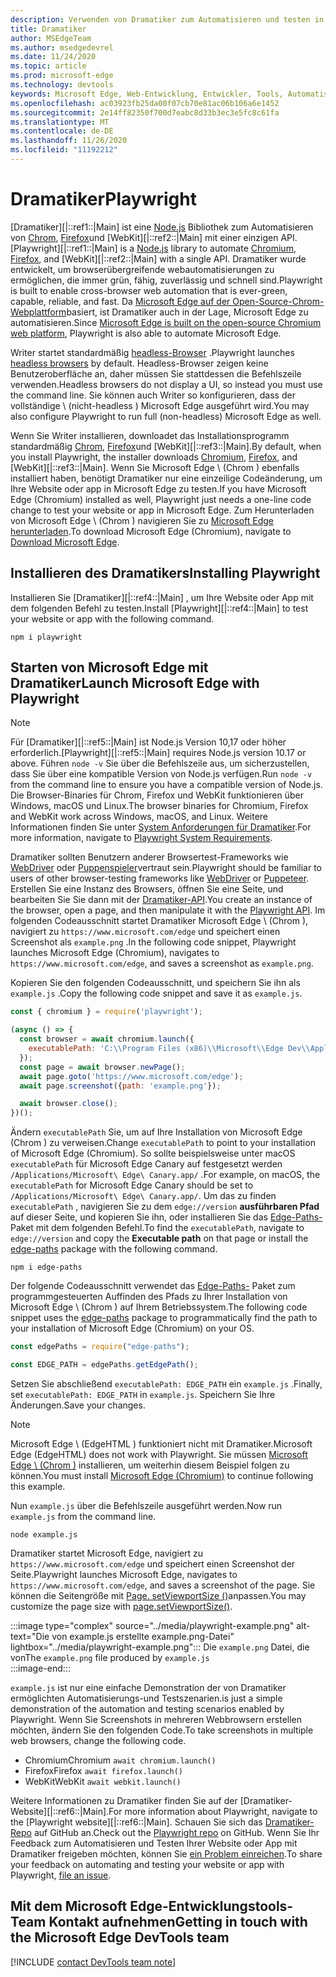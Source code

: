 ```yaml
---
description: Verwenden von Dramatiker zum Automatisieren und testen in Microsoft Edge
title: Dramatiker
author: MSEdgeTeam
ms.author: msedgedevrel
ms.date: 11/24/2020
ms.topic: article
ms.prod: microsoft-edge
ms.technology: devtools
keywords: Microsoft Edge, Web-Entwicklung, Entwickler, Tools, Automatisierung, Test, Dramatiker, Knoten, JavaScript, NPM
ms.openlocfilehash: ac03923fb25da00f07cb70e81ac06b106a6e1452
ms.sourcegitcommit: 2e14ff82350f700d7eabc8d33b3ec3e5fc8c61fa
ms.translationtype: MT
ms.contentlocale: de-DE
ms.lasthandoff: 11/26/2020
ms.locfileid: "11192212"
---
```

# <span data-ttu-id="e0e2b-104">Dramatiker</span><span class="sxs-lookup"><span data-stu-id="e0e2b-104">Playwright</span></span>  

<span data-ttu-id="e0e2b-105">[Dramatiker][|::ref1::|Main] ist eine [Node.js][NodejsMain] Bibliothek zum Automatisieren von [Chrom][ChromiumHome], [Firefox][FirefoxMain]und [WebKit][|::ref2::|Main] mit einer einzigen API.</span><span class="sxs-lookup"><span data-stu-id="e0e2b-105">[Playwright][|::ref1::|Main] is a [Node.js][NodejsMain] library to automate [Chromium][ChromiumHome], [Firefox][FirefoxMain], and [WebKit][|::ref2::|Main] with a single API.</span></span>  <span data-ttu-id="e0e2b-106">Dramatiker wurde entwickelt, um browserübergreifende webautomatisierungen zu ermöglichen, die immer grün, fähig, zuverlässig und schnell sind.</span><span class="sxs-lookup"><span data-stu-id="e0e2b-106">Playwright is built to enable cross-browser web automation that is ever-green, capable, reliable, and fast.</span></span>  <span data-ttu-id="e0e2b-107">Da [Microsoft Edge auf der Open-Source-Chrom-Webplattform][MicrosoftBlogsWindowsExperience20181206]basiert, ist Dramatiker auch in der Lage, Microsoft Edge zu automatisieren.</span><span class="sxs-lookup"><span data-stu-id="e0e2b-107">Since [Microsoft Edge is built on the open-source Chromium web platform][MicrosoftBlogsWindowsExperience20181206], Playwright is also able to automate Microsoft Edge.</span></span>  

<span data-ttu-id="e0e2b-108">Writer startet standardmäßig [headless-Browser][WikiHeadlessBrowser] .</span><span class="sxs-lookup"><span data-stu-id="e0e2b-108">Playwright launches [headless browsers][WikiHeadlessBrowser] by default.</span></span>  <span data-ttu-id="e0e2b-109">Headless-Browser zeigen keine Benutzeroberfläche an, daher müssen Sie stattdessen die Befehlszeile verwenden.</span><span class="sxs-lookup"><span data-stu-id="e0e2b-109">Headless browsers do not display a UI, so instead you must use the command line.</span></span>  <span data-ttu-id="e0e2b-110">Sie können auch Writer so konfigurieren, dass der vollständige \ (nicht-headless \) Microsoft Edge ausgeführt wird.</span><span class="sxs-lookup"><span data-stu-id="e0e2b-110">You may also configure Playwright to run full \(non-headless\) Microsoft Edge as well.</span></span>  

<span data-ttu-id="e0e2b-111">Wenn Sie Writer installieren, downloadet das Installationsprogramm standardmäßig [Chrom][ChromiumHome], [Firefox][FirefoxMain]und [WebKit][|::ref3::|Main].</span><span class="sxs-lookup"><span data-stu-id="e0e2b-111">By default, when you install Playwright, the installer downloads [Chromium][ChromiumHome], [Firefox][FirefoxMain], and [WebKit][|::ref3::|Main].</span></span>  <span data-ttu-id="e0e2b-112">Wenn Sie Microsoft Edge \ (Chrom \) ebenfalls installiert haben, benötigt Dramatiker nur eine einzeilige Codeänderung, um Ihre Website oder app in Microsoft Edge zu testen.</span><span class="sxs-lookup"><span data-stu-id="e0e2b-112">If you have Microsoft Edge \(Chromium\) installed as well, Playwright just needs a one-line code change to test your website or app in Microsoft Edge.</span></span>  <span data-ttu-id="e0e2b-113">Zum Herunterladen von Microsoft Edge \ (Chrom \) navigieren Sie zu [Microsoft Edge herunterladen][MicrosoftEdgeDownload].</span><span class="sxs-lookup"><span data-stu-id="e0e2b-113">To download Microsoft Edge \(Chromium\), navigate to [Download Microsoft Edge][MicrosoftEdgeDownload].</span></span>  

## <span data-ttu-id="e0e2b-114">Installieren des Dramatikers</span><span class="sxs-lookup"><span data-stu-id="e0e2b-114">Installing Playwright</span></span>  

<span data-ttu-id="e0e2b-115">Installieren Sie [Dramatiker][|::ref4::|Main] , um Ihre Website oder App mit dem folgenden Befehl zu testen.</span><span class="sxs-lookup"><span data-stu-id="e0e2b-115">Install [Playwright][|::ref4::|Main] to test your website or app with the following command.</span></span>  

```shell
npm i playwright
```  

## <span data-ttu-id="e0e2b-116">Starten von Microsoft Edge mit Dramatiker</span><span class="sxs-lookup"><span data-stu-id="e0e2b-116">Launch Microsoft Edge with Playwright</span></span>  

> [!NOTE]
> <span data-ttu-id="e0e2b-117">Für [Dramatiker][|::ref5::|Main] ist Node.js Version 10,17 oder höher erforderlich.</span><span class="sxs-lookup"><span data-stu-id="e0e2b-117">[Playwright][|::ref5::|Main] requires Node.js version 10.17 or above.</span></span> <span data-ttu-id="e0e2b-118">Führen `node -v` Sie über die Befehlszeile aus, um sicherzustellen, dass Sie über eine kompatible Version von Node.js verfügen.</span><span class="sxs-lookup"><span data-stu-id="e0e2b-118">Run `node -v` from the command line to ensure you have a compatible version of Node.js.</span></span>  <span data-ttu-id="e0e2b-119">Die Browser-Binaries für Chrom, Firefox und WebKit funktionieren über Windows, macOS und Linux.</span><span class="sxs-lookup"><span data-stu-id="e0e2b-119">The browser binaries for Chromium, Firefox and WebKit work across Windows, macOS, and Linux.</span></span> <span data-ttu-id="e0e2b-120">Weitere Informationen finden Sie unter [System Anforderungen für Dramatiker][PlaywrightSystemRequirements].</span><span class="sxs-lookup"><span data-stu-id="e0e2b-120">For more information, navigate to [Playwright System Requirements][PlaywrightSystemRequirements].</span></span>  

<span data-ttu-id="e0e2b-121">Dramatiker sollten Benutzern anderer Browsertest-Frameworks wie [WebDriver][WebDriverChromiumMain] oder [Puppenspieler][PuppeteerMain]vertraut sein.</span><span class="sxs-lookup"><span data-stu-id="e0e2b-121">Playwright should be familiar to users of other browser-testing frameworks like [WebDriver][WebDriverChromiumMain] or [Puppeteer][PuppeteerMain].</span></span>  <span data-ttu-id="e0e2b-122">Erstellen Sie eine Instanz des Browsers, öffnen Sie eine Seite, und bearbeiten Sie Sie dann mit der [Dramatiker-API][PlaywrightAPIReference].</span><span class="sxs-lookup"><span data-stu-id="e0e2b-122">You create an instance of the browser, open a page, and then manipulate it with the [Playwright API][PlaywrightAPIReference].</span></span>  <span data-ttu-id="e0e2b-123">Im folgenden Codeausschnitt startet Dramatiker Microsoft Edge \ (Chrom \), navigiert zu `https://www.microsoft.com/edge` und speichert einen Screenshot als `example.png` .</span><span class="sxs-lookup"><span data-stu-id="e0e2b-123">In the following code snippet, Playwright launches Microsoft Edge \(Chromium\), navigates to `https://www.microsoft.com/edge`, and saves a screenshot as `example.png`.</span></span>  

<span data-ttu-id="e0e2b-124">Kopieren Sie den folgenden Codeausschnitt, und speichern Sie ihn als `example.js` .</span><span class="sxs-lookup"><span data-stu-id="e0e2b-124">Copy the following code snippet and save it as `example.js`.</span></span>  

```javascript
const { chromium } = require('playwright');

(async () => {
  const browser = await chromium.launch({
    executablePath: 'C:\\Program Files (x86)\\Microsoft\\Edge Dev\\Application\\msedge.exe'
  });
  const page = await browser.newPage();
  await page.goto('https://www.microsoft.com/edge');
  await page.screenshot({path: 'example.png'});

  await browser.close();
})();
```  

<span data-ttu-id="e0e2b-125">Ändern `executablePath` Sie, um auf Ihre Installation von Microsoft Edge (Chrom \) zu verweisen.</span><span class="sxs-lookup"><span data-stu-id="e0e2b-125">Change `executablePath` to point to your installation of Microsoft Edge \(Chromium\).</span></span>  <span data-ttu-id="e0e2b-126">So sollte beispielsweise unter macOS `executablePath` für Microsoft Edge Canary auf festgesetzt werden `/Applications/Microsoft\ Edge\ Canary.app/` .</span><span class="sxs-lookup"><span data-stu-id="e0e2b-126">For example, on macOS, the `executablePath` for Microsoft Edge Canary should be set to `/Applications/Microsoft\ Edge\ Canary.app/`.</span></span>  <span data-ttu-id="e0e2b-127">Um das zu finden `executablePath` , navigieren Sie zu dem `edge://version` **ausführbaren Pfad** auf dieser Seite, und kopieren Sie ihn, oder installieren Sie das [Edge-Paths-][npmEdgePaths] Paket mit dem folgenden Befehl.</span><span class="sxs-lookup"><span data-stu-id="e0e2b-127">To find the `executablePath`, navigate to `edge://version` and copy the **Executable path** on that page or install the [edge-paths][npmEdgePaths] package with the following command.</span></span>  

```shell
npm i edge-paths
```  

<span data-ttu-id="e0e2b-128">Der folgende Codeausschnitt verwendet das [Edge-Paths-][npmEdgePaths] Paket zum programmgesteuerten Auffinden des Pfads zu Ihrer Installation von Microsoft Edge \ (Chrom \) auf Ihrem Betriebssystem.</span><span class="sxs-lookup"><span data-stu-id="e0e2b-128">The following code snippet uses the [edge-paths][npmEdgePaths] package to programmatically find the path to your installation of Microsoft Edge \(Chromium\) on your OS.</span></span>  

```javascript
const edgePaths = require("edge-paths");

const EDGE_PATH = edgePaths.getEdgePath();
```  

<span data-ttu-id="e0e2b-129">Setzen Sie abschließend `executablePath: EDGE_PATH` ein `example.js` .</span><span class="sxs-lookup"><span data-stu-id="e0e2b-129">Finally, set `executablePath: EDGE_PATH` in `example.js`.</span></span>  <span data-ttu-id="e0e2b-130">Speichern Sie Ihre Änderungen.</span><span class="sxs-lookup"><span data-stu-id="e0e2b-130">Save your changes.</span></span>  

> [!NOTE]
> <span data-ttu-id="e0e2b-131">Microsoft Edge \ (EdgeHTML \) funktioniert nicht mit Dramatiker.</span><span class="sxs-lookup"><span data-stu-id="e0e2b-131">Microsoft Edge \(EdgeHTML\) does not work with Playwright.</span></span>  <span data-ttu-id="e0e2b-132">Sie müssen [Microsoft Edge \ (Chrom \)][MicrosoftEdgeDownload] installieren, um weiterhin diesem Beispiel folgen zu können.</span><span class="sxs-lookup"><span data-stu-id="e0e2b-132">You must install [Microsoft Edge \(Chromium\)][MicrosoftEdgeDownload] to continue following this example.</span></span>  

<span data-ttu-id="e0e2b-133">Nun `example.js` über die Befehlszeile ausgeführt werden.</span><span class="sxs-lookup"><span data-stu-id="e0e2b-133">Now run `example.js` from the command line.</span></span>  

```shell
node example.js
```  

<span data-ttu-id="e0e2b-134">Dramatiker startet Microsoft Edge, navigiert zu `https://www.microsoft.com/edge` und speichert einen Screenshot der Seite.</span><span class="sxs-lookup"><span data-stu-id="e0e2b-134">Playwright launches Microsoft Edge, navigates to `https://www.microsoft.com/edge`, and saves a screenshot of the page.</span></span>  <span data-ttu-id="e0e2b-135">Sie können die Seitengröße mit [Page. setViewportSize ()][PlaywrightAPIPageSetViewport]anpassen.</span><span class="sxs-lookup"><span data-stu-id="e0e2b-135">You may customize the page size with [page.setViewportSize()][PlaywrightAPIPageSetViewport].</span></span>  

:::image type="complex" source="../media/playwright-example.png" alt-text="Die von example.js erstellte example.png-Datei" lightbox="../media/playwright-example.png":::
    <span data-ttu-id="e0e2b-137">Die `example.png` Datei, die von</span><span class="sxs-lookup"><span data-stu-id="e0e2b-137">The `example.png` file produced by</span></span> `example.js`  
:::image-end:::  

`example.js` <span data-ttu-id="e0e2b-138">ist nur eine einfache Demonstration der von Dramatiker ermöglichten Automatisierungs-und Testszenarien.</span><span class="sxs-lookup"><span data-stu-id="e0e2b-138">is just a simple demonstration of the automation and testing scenarios enabled by Playwright.</span></span>  <span data-ttu-id="e0e2b-139">Wenn Sie Screenshots in mehreren Webbrowsern erstellen möchten, ändern Sie den folgenden Code.</span><span class="sxs-lookup"><span data-stu-id="e0e2b-139">To take screenshots in multiple web browsers, change the following code.</span></span>  

*   <span data-ttu-id="e0e2b-140">Chromium</span><span class="sxs-lookup"><span data-stu-id="e0e2b-140">Chromium</span></span>  `await chromium.launch()`  
*   <span data-ttu-id="e0e2b-141">Firefox</span><span class="sxs-lookup"><span data-stu-id="e0e2b-141">Firefox</span></span>  `await firefox.launch()`  
*   <span data-ttu-id="e0e2b-142">WebKit</span><span class="sxs-lookup"><span data-stu-id="e0e2b-142">WebKit</span></span>  `await webkit.launch()`  

<span data-ttu-id="e0e2b-143">Weitere Informationen zu Dramatiker finden Sie auf der [Dramatiker-Website][|::ref6::|Main].</span><span class="sxs-lookup"><span data-stu-id="e0e2b-143">For more information about Playwright, navigate to the [Playwright website][|::ref6::|Main].</span></span>  <span data-ttu-id="e0e2b-144">Schauen Sie sich das  [Dramatiker-Repo][PlaywrightRepo] auf GitHub an.</span><span class="sxs-lookup"><span data-stu-id="e0e2b-144">Check out the  [Playwright repo][PlaywrightRepo] on GitHub.</span></span>  <span data-ttu-id="e0e2b-145">Wenn Sie Ihr Feedback zum Automatisieren und Testen Ihrer Website oder App mit Dramatiker freigeben möchten, können Sie [ein Problem einreichen][PlaywrightRepoNewIssue].</span><span class="sxs-lookup"><span data-stu-id="e0e2b-145">To share your feedback on automating and testing your website or app with Playwright, [file an issue][PlaywrightRepoNewIssue].</span></span>  

## <span data-ttu-id="e0e2b-146">Mit dem Microsoft Edge-Entwicklungstools-Team Kontakt aufnehmen</span><span class="sxs-lookup"><span data-stu-id="e0e2b-146">Getting in touch with the Microsoft Edge DevTools team</span></span>  

[!INCLUDE [contact DevTools team note](../devtools-guide-chromium/includes/contact-devtools-team-note.md)]  

<!-- links -->  

[WebdriverChromiumMain]: ../webdriver-chromium/index.md "WebDriver (Chrom) | Microsoft docs"  
[PuppeteerMain]: ../puppeteer.md "Puppenspieler | Microsoft docs"  

[MicrosoftBlogsWindowsExperience20181206]: https://blogs.windows.com/windowsexperience/2018/12/06/microsoft-edge-making-the-web-better-through-more-open-source-collaboration "Microsoft Edge: verbessern des Webs durch mehr Open-Source-Zusammenarbeit | Microsoft Experience-Blog"  

[MicrosoftEdgeDownload]: https://microsoft.com/edge "Herunterladen von Microsoft Edge"  

[ChromiumHome]: https://www.chromium.org/Home "Chrom | Die Chrom-Projekte"  

[FirefoxMain]: https://www.mozilla.org/firefox "Mozilla Firefox"  

[NodejsMain]: https://nodejs.org "Node.js"  

[npmEdgePaths]: https://www.npmjs.com/package/edge-paths "Edge-Pfade | NPM"  

[PlaywrightMain]: https://playwright.dev "Dramatiker"  
[PlaywrightAPIReference]: https://playwright.dev#?path=docs/api.md "Dramatiker-API-Referenz"  
[PlaywrightAPIPageSetViewport]: https://playwright.dev#?path=docs%2Fapi.md&q=pagesetviewportsizeviewportsize "Page. setViewportSize (ViewportSize) | Dramatiker-API-Referenz"    
[PlaywrightSystemRequirements]: https://playwright.dev#?path=docs/intro.md&q=system-requirements "System Anforderungen für Dramatiker"  

[PlaywrightRepo]: https://github.com/microsoft/playwright "Dramatiker | GitHub"  
[PlaywrightRepoNewIssue]: https://github.com/microsoft/playwright/issues/new/choose "Neues Problem in Dramatiker-Repo | GitHub"  

[WebKitMain]: https://webkit.org "WebKit"  

[WikiHeadlessBrowser]: https://en.wikipedia.org/wiki/Headless_browser "Headless-Browser | Wikipedia"  
